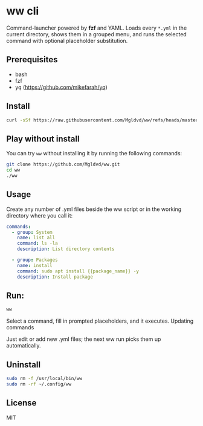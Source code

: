 # ww cli

Command-launcher powered by **fzf** and YAML.
Loads every `*.yml` in the current directory, shows them in a grouped menu, and runs the selected command with optional placeholder substitution.

## Prerequisites

* bash
* fzf
* yq (https://github.com/mikefarah/yq)

## Install

```bash
curl -sSf https://raw.githubusercontent.com/Mgldvd/ww/refs/heads/master/install.sh | bash
```

## Play without install

You can try `ww` without installing it by running the following commands:

```bash
git clone https://github.com/Mgldvd/ww.git
cd ww
./ww
```

## Usage

Create any number of .yml files beside the ww script or in the working directory where you call it:

```yml
commands:
  - group: System
    name: list all
    command: ls -la
    description: List directory contents

  - group: Packages
    name: install
    command: sudo apt install {{package_name}} -y
    description: Install package
```

## Run:

```bash
ww
```

Select a command, fill in prompted placeholders, and it executes.
Updating commands

Just edit or add new .yml files; the next ww run picks them up automatically.

## Uninstall

```bash
sudo rm -f /usr/local/bin/ww
sudo rm -rf ~/.config/ww
```

## License

MIT
